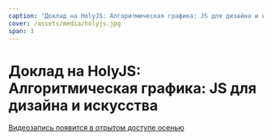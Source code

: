 ```yaml
---
caption: "Доклад на HolyJS: Алгоритмическая графика: JS для дизайна и искусства"
cover: /assets/media/holyjs.jpg
span: 3
---
```


# Доклад на HolyJS: Алгоритмическая графика: JS для дизайна и искусства

[Видеозапись появится в отрытом доступе осенью](https://holyjs.ru/archive/2025%20Spring/talks/6b81e401c9fc4a4b85d16c59cf1fc9c2/?referer=%2Farchive%2F2025%2520Spring%2Fschedule%2Ftable%2F)
